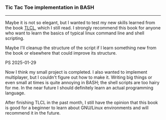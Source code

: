 ### Tic Tac Toe implementation in BASH
---
Maybe it is not so elegant, but I wanted to test my new skills learned from the book [TLCL](https://linuxcommand.org/tlcl.php), which I still read. 
I strongly recommend this book for anyone who want to learn the basics of typical linux command line and shell scripting.

Maybe I'll cleanup the structure of the script if I learn something new from the book or elsewhere that could improve its structure.

PS 2025-01-29

Now I think my small project is completed. I also wanted to implement multiplayer, but I couldn't figure out how to make it. Writing big things or even small at times is quite annoying in BASH; the shell scripts are too hairy for me. In the near future I should definitely learn an actual programming language.  

After finishing TLCL in the past month, I still have the opinion that this book is good for a beginner to learn about GNU/Linux environments and will recommend it in the future. 